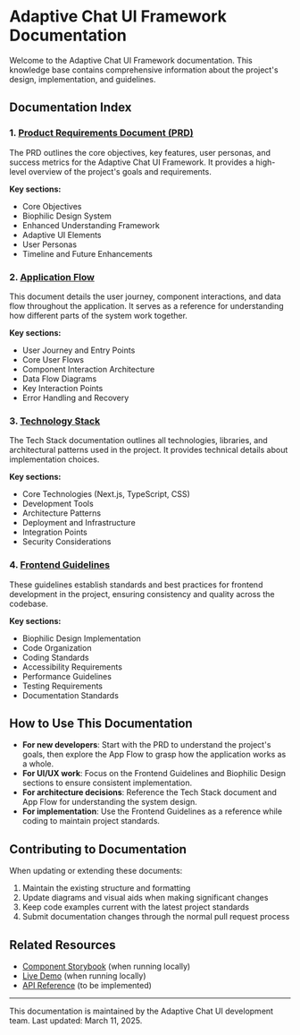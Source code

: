 # Adaptive Chat UI Framework Documentation

Welcome to the Adaptive Chat UI Framework documentation. This knowledge base contains comprehensive information about the project's design, implementation, and guidelines.

## Documentation Index

### 1. [Product Requirements Document (PRD)](./PRD.md)
The PRD outlines the core objectives, key features, user personas, and success metrics for the Adaptive Chat UI Framework. It provides a high-level overview of the project's goals and requirements.

**Key sections:**
- Core Objectives
- Biophilic Design System
- Enhanced Understanding Framework
- Adaptive UI Elements
- User Personas
- Timeline and Future Enhancements

### 2. [Application Flow](./AppFlow.md)
This document details the user journey, component interactions, and data flow throughout the application. It serves as a reference for understanding how different parts of the system work together.

**Key sections:**
- User Journey and Entry Points
- Core User Flows
- Component Interaction Architecture
- Data Flow Diagrams
- Key Interaction Points
- Error Handling and Recovery

### 3. [Technology Stack](./TechStack.md)
The Tech Stack documentation outlines all technologies, libraries, and architectural patterns used in the project. It provides technical details about implementation choices.

**Key sections:**
- Core Technologies (Next.js, TypeScript, CSS)
- Development Tools
- Architecture Patterns
- Deployment and Infrastructure
- Integration Points
- Security Considerations

### 4. [Frontend Guidelines](./FrontendGuidelines.md)
These guidelines establish standards and best practices for frontend development in the project, ensuring consistency and quality across the codebase.

**Key sections:**
- Biophilic Design Implementation
- Code Organization
- Coding Standards
- Accessibility Requirements
- Performance Guidelines
- Testing Requirements
- Documentation Standards

## How to Use This Documentation

- **For new developers**: Start with the PRD to understand the project's goals, then explore the App Flow to grasp how the application works as a whole.
- **For UI/UX work**: Focus on the Frontend Guidelines and Biophilic Design sections to ensure consistent implementation.
- **For architecture decisions**: Reference the Tech Stack document and App Flow for understanding the system design.
- **For implementation**: Use the Frontend Guidelines as a reference while coding to maintain project standards.

## Contributing to Documentation

When updating or extending these documents:

1. Maintain the existing structure and formatting
2. Update diagrams and visual aids when making significant changes
3. Keep code examples current with the latest project standards
4. Submit documentation changes through the normal pull request process

## Related Resources

- [Component Storybook](http://localhost:6006) (when running locally)
- [Live Demo](http://localhost:3000/demo) (when running locally)
- [API Reference](./api/README.md) (to be implemented)

---

This documentation is maintained by the Adaptive Chat UI development team. Last updated: March 11, 2025.
